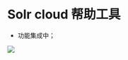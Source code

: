 # Solr cloud 帮助工具
- 功能集成中；

![](https://blog.jsmvp.com/image.axd?picture=/content%20imgs/201906/20190626110628.png)
